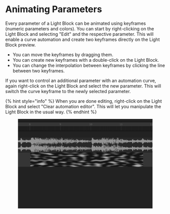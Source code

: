 # Animating Parameters

Every parameter of a Light Block can be animated using keyframes (numeric parameters and colors). You can start by right-clicking on the Light Block and selecting "Edit" and the respective parameter. This will enable a curve automation and create two keyframes directly on the Light Block preview.&#x20;

* You can move the keyframes by dragging them.&#x20;
* You can create new keyframes with a double-click on the Light Block.&#x20;
* You can change the interpolation between keyframes by clicking the line between two keyframes.

If you want to control an additional parameter with an automation curve, again right-click on the Light Block and select the new parameter. This will switch the curve keyframe to the newly selected parameter.

{% hint style="info" %}
When you are done editing, right-click on the Light Block and select "Clear automation editor". This will let you manipulate the Light Block in the usual way.
{% endhint %}

<figure><img src="../.gitbook/assets/sequence-automation.gif" alt=""><figcaption></figcaption></figure>
